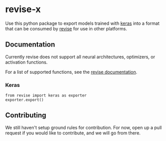 # revise-x
Use this python package to export models trained with [keras](https://github.com/keras-team/keras "keras") into a format that can be consumed by [revise](https://github.com/noheltcj/revise "revise") for use in other platforms.

## Documentation
Currently revise does not support all neural architectures, optimizers, or activation functions.

For a list of supported functions, see the [revise documentation](https://github.com/noheltcj/revise "revise documentation").

### Keras
```
from revise import keras as exporter
exporter.export()
```

## Contributing
We still haven't setup ground rules for contribution. For now, open up a pull request if you would like to contribute, and we will go from there.
